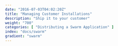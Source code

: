 ```yaml
---
date: "2016-07-03T04:02:20Z"
title: "Managing Customer Installations"
description: "Ship it to your customer"
weight: "700"
categories: [ "Distributing a Swarm Application" ]
index: "docs/swarm"
gradient: "swarm"
---
```



